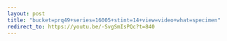 ```yaml
---
layout: post
title: "bucket=prq49+series=16005+stint=14+view=video+what=specimen"
redirect_to: https://youtu.be/-SvgSmIsPQc?t=840
---
```

